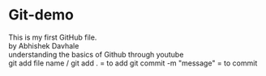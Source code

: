 # Git-demo
This is my first GitHub file. <br>
by Abhishek Davhale <br>
understanding the basics of Github through youtube<br>
git add file name / git add . = to add
git commit -m "message" = to commit